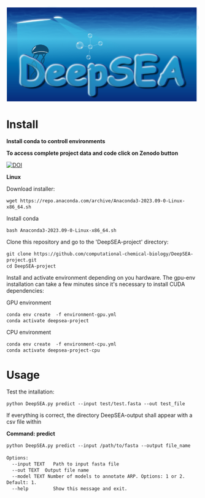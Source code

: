 ![DeepSEA](images/LOGO.png)

# Install
**Install conda to controll environments**



**To access complete project data and code click on Zenodo button**

[![DOI](https://zenodo.org/badge/DOI/10.5281/zenodo.13647157.svg)](https://doi.org/10.5281/zenodo.13647157)


**Linux**

Download installer:
```
wget https://repo.anaconda.com/archive/Anaconda3-2023.09-0-Linux-x86_64.sh
```
Install conda
```
bash Anaconda3-2023.09-0-Linux-x86_64.sh
```
Clone this repository and go to the 'DeepSEA-project' directory:
```
git clone https://github.com/computational-chemical-biology/DeepSEA-project.git
cd DeepSEA-project
```
Install and activate environment depending on you hardware. The gpu-env installation can take a few minutes since it's necessary to install CUDA dependencies:

GPU environment
```
conda env create  -f environment-gpu.yml 
conda activate deepsea-project
```
CPU environment
```
conda env create  -f environment-cpu.yml
conda activate deepsea-project-cpu
```

# Usage
Test the intallation:
```
python DeepSEA.py predict --input test/test.fasta --out test_file
```
If everything is correct, the directory DeepSEA-output shall appear with a csv file within

**Command: predict**
```
python DeepSEA.py predict --input /path/to/fasta --output file_name

Options:
  --input TEXT   Path to input fasta file
  --out TEXT  Output file name
  --model TEXT Number of models to annotate ARP. Options: 1 or 2. Default: 1. 
  --help         Show this message and exit.
```
